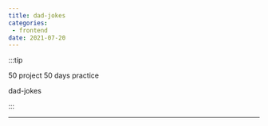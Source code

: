 ```yaml
---
title: dad-jokes
categories: 
 - frontend
date: 2021-07-20
---
```


:::tip

50 project 50 days practice

dad-jokes

:::


<!-- more -->

<dad-jokes/>

-------

<RecoDemo :collapse="false">
  <template slot="code-template">
    <<< @/.vuepress/components/dad-jokes.vue?template
  </template>
  <template slot="code-script">
    <<< @/.vuepress/components/dad-jokes.vue?script
  </template>
  <template slot="code-style">
    <<< @/.vuepress/components/dad-jokes.vue?style
  </template>
</RecoDemo>